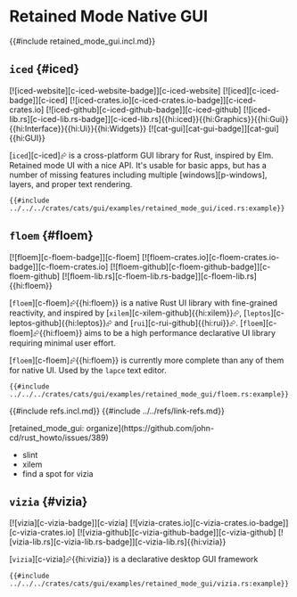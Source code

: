 # Retained Mode Native GUI

{{#include retained_mode_gui.incl.md}}

## `iced` {#iced}

[![iced-website][c-iced-website-badge]][c-iced-website] [![iced][c-iced-badge]][c-iced] [![iced-crates.io][c-iced-crates.io-badge]][c-iced-crates.io] [![iced-github][c-iced-github-badge]][c-iced-github] [![iced-lib.rs][c-iced-lib.rs-badge]][c-iced-lib.rs]{{hi:iced}}{{hi:Graphics}}{{hi:Gui}}{{hi:Interface}}{{hi:Ui}}{{hi:Widgets}} [![cat-gui][cat-gui-badge]][cat-gui]{{hi:GUI}}

[`iced`][c-iced]⮳ is a cross-platform GUI library for Rust, inspired by Elm. Retained mode UI with a nice API. It's usable for basic apps, but has a number of missing features including multiple [windows][p-windows], layers, and proper text rendering.

```rust,editable
{{#include ../../../crates/cats/gui/examples/retained_mode_gui/iced.rs:example}}
```

## `floem` {#floem}

[![floem][c-floem-badge]][c-floem] [![floem-crates.io][c-floem-crates.io-badge]][c-floem-crates.io] [![floem-github][c-floem-github-badge]][c-floem-github] [![floem-lib.rs][c-floem-lib.rs-badge]][c-floem-lib.rs]{{hi:floem}}

[`floem`][c-floem]⮳{{hi:floem}} is a native Rust UI library with fine-grained reactivity, and inspired by [`xilem`][c-xilem-github]{{hi:xilem}}⮳, [`leptos`][c-leptos-github]{{hi:leptos}}⮳ and [`rui`][c-rui-github]{{hi:rui}}⮳. [`floem`][c-floem]⮳{{hi:floem}} aims to be a high performance declarative UI library requiring minimal user effort.

[`floem`][c-floem]⮳{{hi:floem}} is currently more complete than any of them for native UI. Used by the `lapce` text editor.

```rust,editable
{{#include ../../../crates/cats/gui/examples/retained_mode_gui/floem.rs:example}}
```

{{#include refs.incl.md}}
{{#include ../../refs/link-refs.md}}

<div class="hidden">
[retained_mode_gui: organize](https://github.com/john-cd/rust_howto/issues/389)

- slint
- xilem
- find a spot for vizia

## `vizia` {#vizia}

[![vizia][c-vizia-badge]][c-vizia] [![vizia-crates.io][c-vizia-crates.io-badge]][c-vizia-crates.io] [![vizia-github][c-vizia-github-badge]][c-vizia-github] [![vizia-lib.rs][c-vizia-lib.rs-badge]][c-vizia-lib.rs]{{hi:vizia}}

[`vizia`][c-vizia]⮳{{hi:vizia}} is a declarative desktop GUI framework

```rust,editable
{{#include ../../../crates/cats/gui/examples/retained_mode_gui/vizia.rs:example}}
```

</div>
